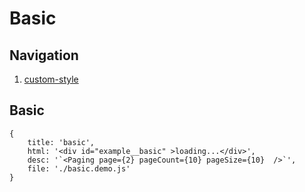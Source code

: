 # Basic

## Navigation

1. [custom-style](./custom-style.md)

## Basic

````demo
{
    title: 'basic',
    html: '<div id="example__basic" >loading...</div>',
    desc: '`<Paging page={2} pageCount={10} pageSize={10}  />`',
    file: './basic.demo.js'
}
````
